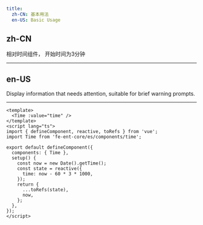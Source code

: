 ```yaml
title:
  zh-CN: 基本用法
  en-US: Basic Usage
```

## zh-CN

相对时间组件， 开始时间为3分钟

---

## en-US

Display information that needs attention, suitable for brief warning prompts.

---

```vue
<template>
  <Time :value="time" />
</template>
<script lang="ts">
import { defineComponent, reactive, toRefs } from 'vue';
import Time from 'fe-ent-core/es/components/time';

export default defineComponent({
  components: { Time },
  setup() {
    const now = new Date().getTime();
    const state = reactive({
      time: now - 60 * 3 * 1000,
    });
    return {
      ...toRefs(state),
      now,
    };
  },
});
</script>
```
